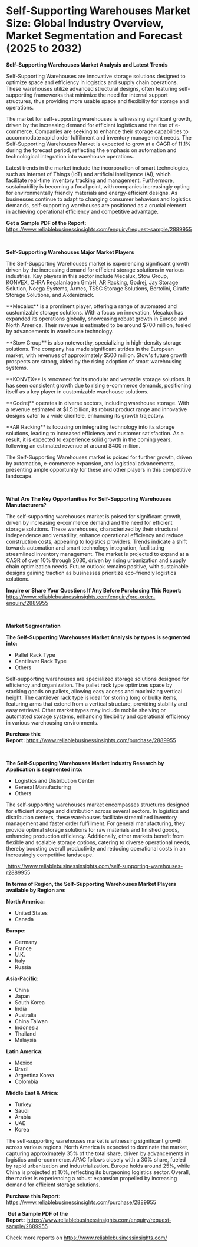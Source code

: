 <p><h1>Self-Supporting Warehouses Market Size: Global Industry Overview, Market Segmentation and Forecast (2025 to 2032)</h1></p><p><strong>Self-Supporting Warehouses Market Analysis and Latest Trends</strong></p>
<p><p>Self-Supporting Warehouses are innovative storage solutions designed to optimize space and efficiency in logistics and supply chain operations. These warehouses utilize advanced structural designs, often featuring self-supporting frameworks that minimize the need for internal support structures, thus providing more usable space and flexibility for storage and operations.</p><p>The market for self-supporting warehouses is witnessing significant growth, driven by the increasing demand for efficient logistics and the rise of e-commerce. Companies are seeking to enhance their storage capabilities to accommodate rapid order fulfillment and inventory management needs. The Self-Supporting Warehouses Market is expected to grow at a CAGR of 11.1% during the forecast period, reflecting the emphasis on automation and technological integration into warehouse operations.</p><p>Latest trends in the market include the incorporation of smart technologies, such as Internet of Things (IoT) and artificial intelligence (AI), which facilitate real-time inventory tracking and management. Furthermore, sustainability is becoming a focal point, with companies increasingly opting for environmentally friendly materials and energy-efficient designs. As businesses continue to adapt to changing consumer behaviors and logistics demands, self-supporting warehouses are positioned as a crucial element in achieving operational efficiency and competitive advantage.</p></p>
<p><strong>Get a Sample PDF of the Report:&nbsp;</strong> <a href="https://www.reliablebusinessinsights.com/enquiry/request-sample/2889955?utm_campaign=2752&utm_medium=2&utm_source=Github&utm_content=ia&utm_term=14032025&utm_id=self-supporting-warehouses">https://www.reliablebusinessinsights.com/enquiry/request-sample/2889955</a></p>
<p>&nbsp;</p>
<p><strong>Self-Supporting Warehouses Major Market Players</strong></p>
<p><p>The Self-Supporting Warehouses market is experiencing significant growth driven by the increasing demand for efficient storage solutions in various industries. Key players in this sector include Mecalux, Stow Group, KONVEX, OHRA Regalanlagen GmbH, AR Racking, Godrej, Jay Storage Solution, Noega Systems, Armes, TSSC Storage Solutions, Bertolini, Giraffe Storage Solutions, and Akdenizrack.</p><p>**Mecalux** is a prominent player, offering a range of automated and customizable storage solutions. With a focus on innovation, Mecalux has expanded its operations globally, showcasing robust growth in Europe and North America. Their revenue is estimated to be around $700 million, fueled by advancements in warehouse technology.</p><p>**Stow Group** is also noteworthy, specializing in high-density storage solutions. The company has made significant strides in the European market, with revenues of approximately $500 million. Stow's future growth prospects are strong, aided by the rising adoption of smart warehousing systems.</p><p>**KONVEX** is renowned for its modular and versatile storage solutions. It has seen consistent growth due to rising e-commerce demands, positioning itself as a key player in customizable warehouse solutions.</p><p>**Godrej** operates in diverse sectors, including warehouse storage. With a revenue estimated at $1.5 billion, its robust product range and innovative designs cater to a wide clientele, enhancing its growth trajectory.</p><p>**AR Racking** is focusing on integrating technology into its storage solutions, leading to increased efficiency and customer satisfaction. As a result, it is expected to experience solid growth in the coming years, following an estimated revenue of around $400 million.</p><p>The Self-Supporting Warehouses market is poised for further growth, driven by automation, e-commerce expansion, and logistical advancements, presenting ample opportunity for these and other players in this competitive landscape.</p></p>
<p>&nbsp;</p>
<p><strong>What Are The Key Opportunities For Self-Supporting Warehouses Manufacturers?</strong></p>
<p><p>The self-supporting warehouses market is poised for significant growth, driven by increasing e-commerce demand and the need for efficient storage solutions. These warehouses, characterized by their structural independence and versatility, enhance operational efficiency and reduce construction costs, appealing to logistics providers. Trends indicate a shift towards automation and smart technology integration, facilitating streamlined inventory management. The market is projected to expand at a CAGR of over 10% through 2030, driven by rising urbanization and supply chain optimization needs. Future outlook remains positive, with sustainable designs gaining traction as businesses prioritize eco-friendly logistics solutions.</p></p>
<p><strong>Inquire or Share Your Questions If Any Before Purchasing This Report:</strong> <a href="https://www.reliablebusinessinsights.com/enquiry/pre-order-enquiry/2889955?utm_campaign=2752&utm_medium=2&utm_source=Github&utm_content=ia&utm_term=14032025&utm_id=self-supporting-warehouses">https://www.reliablebusinessinsights.com/enquiry/pre-order-enquiry/2889955</a></p>
<p>&nbsp;</p>
<p><strong>Market Segmentation</strong></p>
<p><strong>The Self-Supporting Warehouses Market Analysis by types is segmented into:</strong></p>
<p><ul><li>Pallet Rack Type</li><li>Cantilever Rack Type</li><li>Others</li></ul></p>
<p><p>Self-supporting warehouses are specialized storage solutions designed for efficiency and organization. The pallet rack type optimizes space by stacking goods on pallets, allowing easy access and maximizing vertical height. The cantilever rack type is ideal for storing long or bulky items, featuring arms that extend from a vertical structure, providing stability and easy retrieval. Other market types may include mobile shelving or automated storage systems, enhancing flexibility and operational efficiency in various warehousing environments.</p></p>
<p><strong>Purchase this Report:&nbsp;</strong><a href="https://www.reliablebusinessinsights.com/purchase/2889955?utm_campaign=2752&utm_medium=2&utm_source=Github&utm_content=ia&utm_term=14032025&utm_id=self-supporting-warehouses">https://www.reliablebusinessinsights.com/purchase/2889955</a></p>
<p>&nbsp;</p>
<p><strong>The Self-Supporting Warehouses Market Industry Research by Application is segmented into:</strong></p>
<p><ul><li>Logistics and Distribution Center</li><li>General Manufacturing</li><li>Others</li></ul></p>
<p><p>The self-supporting warehouses market encompasses structures designed for efficient storage and distribution across several sectors. In logistics and distribution centers, these warehouses facilitate streamlined inventory management and faster order fulfillment. For general manufacturing, they provide optimal storage solutions for raw materials and finished goods, enhancing production efficiency. Additionally, other markets benefit from flexible and scalable storage options, catering to diverse operational needs, thereby boosting overall productivity and reducing operational costs in an increasingly competitive landscape.</p></p>
<p><a href="https://www.reliablebusinessinsights.com/self-supporting-warehouses-r2889955?utm_campaign=2752&utm_medium=2&utm_source=Github&utm_content=ia&utm_term=14032025&utm_id=self-supporting-warehouses">&nbsp;https://www.reliablebusinessinsights.com/self-supporting-warehouses-r2889955</a></p>
<p><strong>In terms of Region, the Self-Supporting Warehouses Market Players available by Region are:</strong></p>
<p>
    <p> <strong> North America: </strong>
        <ul>
            <li>United States</li>
            <li>Canada</li>
        </ul>
        </p> 
    <p> <strong> Europe: </strong>
        <ul>
            <li>Germany</li>
            <li>France</li>
            <li>U.K.</li>
            <li>Italy</li>
            <li>Russia</li>
        </ul>
        </p> 
    <p> <strong> Asia-Pacific: </strong>
        <ul>
            <li>China</li>
            <li>Japan</li>
            <li>South Korea</li>
            <li>India</li>
            <li>Australia</li>
            <li>China Taiwan</li>
            <li>Indonesia</li>
            <li>Thailand</li>
            <li>Malaysia</li>
        </ul>
        </p> 
    <p> <strong> Latin America: </strong>
        <ul>
            <li>Mexico</li>
            <li>Brazil</li>
            <li>Argentina Korea</li>
            <li>Colombia</li>
        </ul>
        </p> 
    <p> <strong> Middle East & Africa: </strong>
        <ul>
            <li>Turkey</li>
            <li>Saudi</li>
            <li>Arabia</li>
            <li>UAE</li>
            <li>Korea</li>
        </ul>
    </p>
    </p>
<p><p>The self-supporting warehouses market is witnessing significant growth across various regions. North America is expected to dominate the market, capturing approximately 35% of the total share, driven by advancements in logistics and e-commerce. APAC follows closely with a 30% share, fueled by rapid urbanization and industrialization. Europe holds around 25%, while China is projected at 10%, reflecting its burgeoning logistics sector. Overall, the market is experiencing a robust expansion propelled by increasing demand for efficient storage solutions.</p></p>
<p><strong>Purchase this Report: </strong><a href="https://www.reliablebusinessinsights.com/purchase/2889955?utm_campaign=2752&utm_medium=2&utm_source=Github&utm_content=ia&utm_term=14032025&utm_id=self-supporting-warehouses">https://www.reliablebusinessinsights.com/purchase/2889955</a></p>
<p>&nbsp;<strong>Get a Sample PDF of the Report:&nbsp;&nbsp;</strong><a href="https://www.reliablebusinessinsights.com/enquiry/request-sample/2889955?utm_campaign=2752&utm_medium=2&utm_source=Github&utm_content=ia&utm_term=14032025&utm_id=self-supporting-warehouses">https://www.reliablebusinessinsights.com/enquiry/request-sample/2889955</a></p>
<p><strong></strong></p>
<p>Check more reports on <a href="https://www.reliablebusinessinsights.com/?utm_campaign=2752&utm_medium=2&utm_source=Github&utm_content=ia&utm_term=14032025&utm_id=self-supporting-warehouses">https://www.reliablebusinessinsights.com/</a></p>